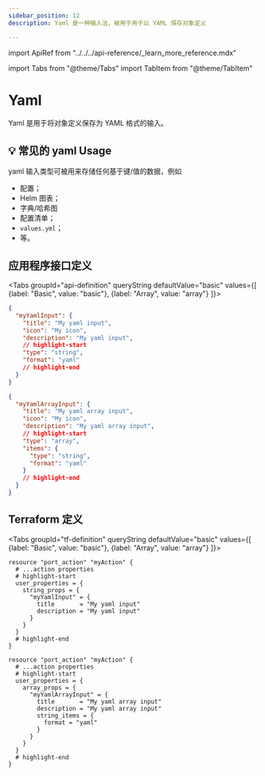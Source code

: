 ```yaml
---
sidebar_position: 12
description: Yaml 是一种输入法，被用于用于以 YAML 保存对象定义

---
```


import ApiRef from "../../../api-reference/_learn_more_reference.mdx"

import Tabs from "@theme/Tabs"
import TabItem from "@theme/TabItem"

# Yaml

Yaml 是用于将对象定义保存为 YAML 格式的输入。

## 💡 常见的 yaml Usage

yaml 输入类型可被用来存储任何基于键/值的数据，例如

* 配置；
* Helm 图表；
* 字典/哈希图
* 配置清单；
* `values.yml`；
* 等。

## 应用程序接口定义

<Tabs groupId="api-definition" queryString defaultValue="basic" values={[
{label: "Basic", value: "basic"},
{label: "Array", value: "array"}
]}>

<TabItem value="basic">

```json showLineNumbers
{
  "myYamlInput": {
    "title": "My yaml input",
    "icon": "My icon",
    "description": "My yaml input",
    // highlight-start
    "type": "string",
    "format": "yaml"
    // highlight-end
  }
}
```

</TabItem>
<TabItem value="array">

```json showLineNumbers
{
  "myYamlArrayInput": {
    "title": "My yaml array input",
    "icon": "My icon",
    "description": "My yaml array input",
    // highlight-start
    "type": "array",
    "items": {
      "type": "string",
      "format": "yaml"
    }
    // highlight-end
  }
}
```

</TabItem>
</Tabs>

<ApiRef />

## Terraform 定义

<Tabs groupId="tf-definition" queryString defaultValue="basic" values={[
{label: "Basic", value: "basic"},
{label: "Array", value: "array"}
]}>

<TabItem value="basic">

```hcl showLineNumbers
resource "port_action" "myAction" {
  # ...action properties
  # highlight-start
  user_properties = {
    string_props = {
      "myYamlInput" = {
        title       = "My yaml input"
        description = "My yaml input"
      }
    }
  }
  # highlight-end
}
```

</TabItem>

<TabItem value="array">

```hcl showLineNumbers
resource "port_action" "myAction" {
  # ...action properties
  # highlight-start
  user_properties = {
    array_props = {
      "myYamlArrayInput" = {
        title       = "My yaml array input"
        description = "My yaml array input"
        string_items = {
          format = "yaml"
        }
      }
    }
  }
  # highlight-end
}
```

</TabItem>

</Tabs>
